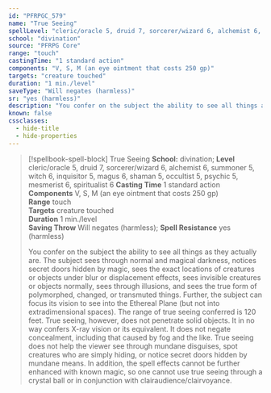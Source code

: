 ```yaml
---
id: "PFRPGC_579"
name: "True Seeing"
spellLevel: "cleric/oracle 5, druid 7, sorcerer/wizard 6, alchemist 6, summoner 5, witch 6, inquisitor 5, magus 6, shaman 5, occultist 5, psychic 5, mesmerist 6, spiritualist 6"
school: "divination"
source: "PFRPG Core"
range: "touch"
castingTime: "1 standard action"
components: "V, S, M (an eye ointment that costs 250 gp)"
targets: "creature touched"
duration: "1 min./level"
saveType: "Will negates (harmless)"
sr: "yes (harmless)"
description: "You confer on the subject the ability to see all things as they actually are. The subject sees through normal and magical darkness, notices secret doors hidden by magic, sees the exact locations of creatures or objects under blur or displacement effects, sees invisible creatures or objects normally, sees through illusions, and sees the true form of polymorphed, changed, or transmuted things. Further, the subject can focus its vision to see into the Ethereal Plane (but not into extradimensional spaces). The range of true seeing conferred is 120 feet.  True seeing, however, does not penetrate solid objects. It in no way confers X-ray vision or its equivalent. It does not negate concealment, including that caused by fog and the like. True seeing does not help the viewer see through mundane disguises, spot creatures who are simply hiding, or notice secret doors hidden by mundane means. In addition, the spell effects cannot be further enhanced with known magic, so one cannot use true seeing through a crystal ball or in conjunction with clairaudience/clairvoyance."
known: false
cssclasses:
  - hide-title
  - hide-properties
---
```


> [!spellbook-spell-block] True Seeing
> **School:** divination; **Level** cleric/oracle 5, druid 7, sorcerer/wizard 6, alchemist 6, summoner 5, witch 6, inquisitor 5, magus 6, shaman 5, occultist 5, psychic 5, mesmerist 6, spiritualist 6
> **Casting Time** 1 standard action  
> **Components** V, S, M (an eye ointment that costs 250 gp)  
> **Range** touch  
> **Targets** creature touched  
> **Duration** 1 min./level  
> **Saving Throw** Will negates (harmless); **Spell Resistance** yes (harmless)
> 
> You confer on the subject the ability to see all things as they actually are. The subject sees through normal and magical darkness, notices secret doors hidden by magic, sees the exact locations of creatures or objects under blur or displacement effects, sees invisible creatures or objects normally, sees through illusions, and sees the true form of polymorphed, changed, or transmuted things. Further, the subject can focus its vision to see into the Ethereal Plane (but not into extradimensional spaces). The range of true seeing conferred is 120 feet.  True seeing, however, does not penetrate solid objects. It in no way confers X-ray vision or its equivalent. It does not negate concealment, including that caused by fog and the like. True seeing does not help the viewer see through mundane disguises, spot creatures who are simply hiding, or notice secret doors hidden by mundane means. In addition, the spell effects cannot be further enhanced with known magic, so one cannot use true seeing through a crystal ball or in conjunction with clairaudience/clairvoyance.